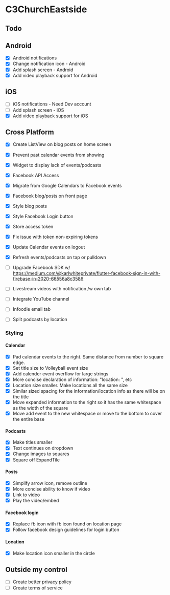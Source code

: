 # C3ChurchEastside

## Todo

## Android
- [x] Android notifications
- [x] Change notification icon - Android
- [x] Add splash screen - Android
- [x] Add video playback support for Android

## iOS
- [ ] iOS notifications - Need Dev account
- [ ] Add splash screen - iOS
- [x] Add video playback support for iOS

## Cross Platform
- [x] Create ListView on blog posts on home screen
- [x] Prevent past calendar events from showing
- [x] Widget to display lack of events/podcasts
- [X] Facebook API Access
- [x] Migrate from Google Calendars to Facebook events
- [x] Facebook blog/posts on front page
- [x] Style blog posts
- [x] Style Facebook Login button
- [x] Store access token
- [x] Fix issue with token non-expiring tokens
- [x] Update Calendar events on logout
- [x] Refresh events/podcasts on tap or pulldown
- [ ] Upgrade Facebook SDK w/ https://medium.com/@karlwhiteprivate/flutter-facebook-sign-in-with-firebase-in-2020-66556a8c3586
- [ ] Livestream videos with notification /w own tab
- [ ] Integrate YouTube channel
- [ ] Infoodle email tab
- [ ] Split podcasts by location


### Styling

#### Calendar
- [x] Pad calendar events to the right. Same distance from number to square edge.
- [x] Set title size to Volleyball event size
- [x] Add calender event overflow for large strings
- [x] More concise declaration of information: "location: ", etc
- [x] Location size smaller. Make locations all the same size
- [x] Similar sized spacing for the information/location info as there will be on the title
- [x] Move expanded information to the right so it has the same whitespace as the width of the square
- [x] Move add event to the new whitespace or move to the bottom to cover the entire base

#### Podcasts
- [x] Make titles smaller
- [x] Text continues on dropdown
- [x] Change images to squares
- [x] Square off ExpandTile

#### Posts
- [x] Simplify arrow icon, remove outline
- [x] More concise ability to know if video
- [x] Link to video
- [x] Play the video/embed

#### Facebook login
- [x] Replace fb icon with fb icon found on location page
- [x] Follow facebook design guidelines for login button 

#### Location
- [x] Make location icon smaller in the circle

## Outside my control

- [ ] Create better privacy policy
- [ ] Create terms of service